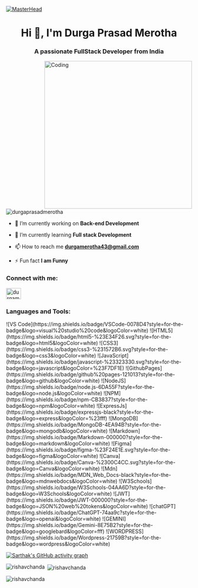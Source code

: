 [![MasterHead](https://firebasestorage.googleapis.com/v0/b/flexi-coding.appspot.com/o/dempgi7-520f8d5f-63d4-4453-8822-dbc149ae27f8.gif?alt=media&token=91c0c7b2-93c3-4029-b011-1a8703c5730d)](https://rishavchanda.io)
<h1 align="center">Hi 👋, I'm Durga Prasad Merotha</h1>
<h3 align="center">A passionate FullStack Developer from India</h3>
<img align="right" alt="Coding" width="400" src="https://cdn.dribbble.com/users/1162077/screenshots/3848914/programmer.gif">


<p align="left"> <img src="https://komarev.com/ghpvc/?username=durgaprasadmerotha&label=Profile%20views&color=0e75b6&style=flat" alt="durgaprasadmerotha" /> </p>

- 🔭 I’m currently working on **Back-end Development**

- 🌱 I’m currently learning **Full stack Development**

- 📫 How to reach me **durgamerotha43@gmail.com**

- ⚡ Fun fact **I am Funny**

<h3 align="left">Connect with me:</h3>
<p align="left">
<a href="https://www.linkedin.com/in/durgamerotha/" target="blank"><img align="center" src="https://raw.githubusercontent.com/rahuldkjain/github-profile-readme-generator/master/src/images/icons/Social/linked-in-alt.svg" alt="durgamerotha" height="30" width="40" /></a>
<!-- <a href="https://instagram.com/rishav_chanda" target="blank"><img align="center" src="https://raw.githubusercontent.com/rahuldkjain/github-profile-readme-generator/master/src/images/icons/Social/instagram.svg" alt="rishav_chanda" height="30" width="40" /></a> -->

<h3 align="left">Languages and Tools:</h3>
![VS Code](https://img.shields.io/badge/VSCode-0078D4?style=for-the-badge&logo=visual%20studio%20code&logoColor=white) ![HTML5](https://img.shields.io/badge/html5-%23E34F26.svg?style=for-the-badge&logo=html5&logoColor=white) ![CSS3](https://img.shields.io/badge/css3-%231572B6.svg?style=for-the-badge&logo=css3&logoColor=white) ![JavaScript](https://img.shields.io/badge/javascript-%23323330.svg?style=for-the-badge&logo=javascript&logoColor=%23F7DF1E) ![GithubPages](https://img.shields.io/badge/github%20pages-121013?style=for-the-badge&logo=github&logoColor=white) ![NodeJS](https://img.shields.io/badge/node.js-6DA55F?style=for-the-badge&logo=node.js&logoColor=white) ![NPM](https://img.shields.io/badge/npm-CB3837?style=for-the-badge&logo=npm&logoColor=white) ![ExpressJs](https://img.shields.io/badge/expressjs-black?style=for-the-badge&logo=express&logoColor=%23fff) ![MongoDB](https://img.shields.io/badge/MongoDB-4EA94B?style=for-the-badge&logo=mongodb&logoColor=white) ![Markdown](https://img.shields.io/badge/Markdown-000000?style=for-the-badge&logo=markdown&logoColor=white) ![Figma](https://img.shields.io/badge/figma-%23F24E1E.svg?style=for-the-badge&logo=figma&logoColor=white) ![Canva](https://img.shields.io/badge/Canva-%2300C4CC.svg?style=for-the-badge&logo=Canva&logoColor=white) ![Mdn](https://img.shields.io/badge/MDN_Web_Docs-black?style=for-the-badge&logo=mdnwebdocs&logoColor=white) ![W3Schools](https://img.shields.io/badge/W3Schools-04AA6D?style=for-the-badge&logo=W3Schools&logoColor=white) ![JWT](https://img.shields.io/badge/JWT-000000?style=for-the-badge&logo=JSON%20web%20tokens&logoColor=white) ![chatGPT](https://img.shields.io/badge/ChatGPT-74aa9c?style=for-the-badge&logo=openai&logoColor=white) ![GEMINI](https://img.shields.io/badge/Gemini-8E75B2?style=for-the-badge&logo=googlebard&logoColor=fff) ![WORDPRESS](https://img.shields.io/badge/Wordpress-21759B?style=for-the-badge&logo=wordpress&logoColor=white)

<br>

[![Sarthak's GitHub activity graph](https://activity-graph.herokuapp.com/graph?username=rishavchanda&&theme=xcode)](https://github.com/rishavchanda)

<p><img align="left" src="https://github-readme-stats.vercel.app/api/top-langs?username=rishavchanda&show_icons=true&locale=en&layout=compact&theme=tokyonight" alt="rishavchanda" /></p>

<p>&nbsp;<img align="center" src="https://github-readme-stats.vercel.app/api?username=rishavchanda&show_icons=true&locale=en&theme=tokyonight" alt="rishavchanda" /></p>

<p><img align="center" src="https://github-readme-streak-stats.herokuapp.com/?user=rishavchanda&&theme=tokyonight" alt="rishavchanda" /></p>

